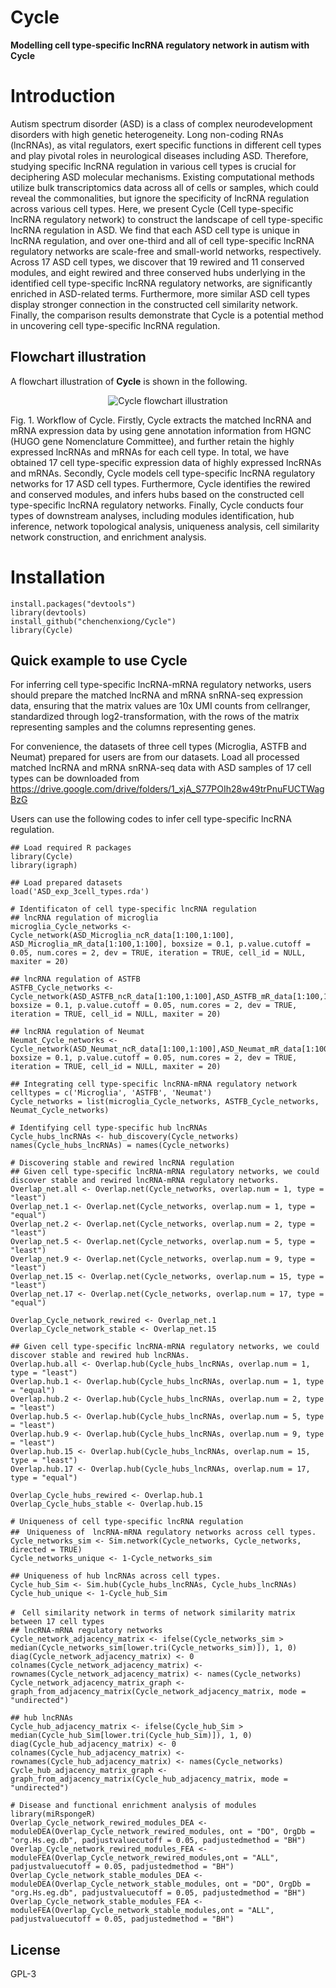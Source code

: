 # Cycle

**Modelling cell type-specific lncRNA regulatory network in autism with Cycle**

# Introduction

Autism spectrum disorder (ASD) is a class of complex neurodevelopment disorders with high genetic heterogeneity. Long non-coding RNAs (lncRNAs), as vital regulators, exert specific functions in different cell types and play pivotal roles in neurological diseases including ASD. Therefore, studying specific lncRNA regulation in various cell types is crucial for deciphering ASD molecular mechanisms. Existing computational methods utilize bulk transcriptomics data across all of cells or samples, which could reveal the commonalities, but ignore the specificity of lncRNA regulation across various cell types. Here, we present Cycle (Cell type-specific lncRNA regulatory network) to construct the landscape of cell type-specific lncRNA regulation in ASD. We find that each ASD cell type is unique in lncRNA regulation, and over one-third and all of cell type-specific lncRNA regulatory networks are scale-free and small-world networks, respectively. Across 17 ASD cell types, we discover that 19 rewired and 11 conserved modules, and eight rewired and three conserved hubs underlying in the identified cell type-specific lncRNA regulatory networks, are significantly enriched in ASD-related terms. Furthermore, more similar ASD cell types display stronger connection in the constructed cell similarity network. Finally, the comparison results demonstrate that Cycle is a potential method in uncovering cell type-specific lncRNA regulation.

## Flowchart illustration

A flowchart illustration of **Cycle** is shown in the following.

<p align="center">
  <img src="https://github.com/chenchenxiong/Cycle/blob/main/Fig.%201.%20Workflow%20of%20Cycle.jpg" alt="Cycle flowchart illustration" border="0.1">
</p>

Fig. 1. Workflow of Cycle. Firstly, Cycle extracts the matched lncRNA and mRNA expression data by using gene annotation information from HGNC (HUGO gene Nomenclature Committee), and further retain the highly expressed lncRNAs and mRNAs for each cell type. In total, we have obtained 17 cell type-specific expression data of highly expressed lncRNAs and mRNAs. Secondly, Cycle models cell type-specific lncRNA regulatory networks for 17 ASD cell types. Furthermore, Cycle identifies the rewired and conserved modules, and infers hubs based on the constructed cell type-specific lncRNA regulatory networks. Finally, Cycle conducts four types of downstream analyses, including modules identification, hub inference, network topological analysis, uniqueness analysis, cell similarity network construction, and enrichment analysis.

# Installation

```
install.packages("devtools")
library(devtools)
install_github("chenchenxiong/Cycle")
library(Cycle)
```

## Quick example to use Cycle

For inferring cell type-specific lncRNA-mRNA regulatory networks, users should prepare the matched lncRNA and mRNA snRNA-seq expression data, ensuring that the matrix values are 10x UMI counts from cellranger, standardized through log2-transformation, with the rows of the matrix representing samples and the columns representing genes.

For convenience, the datasets of three cell types (Microglia, ASTFB and Neumat) prepared for users are from our datasets. Load all processed matched lncRNA and mRNA snRNA-seq data with ASD samples of 17 cell types can be downloaded from https://drive.google.com/drive/folders/1_xjA_S77POIh28w49trPnuFUCTWagBzG

Users can use the following codes to infer cell type-specific lncRNA regulation. 

```{r echo=FALSE, results='hide', message=FALSE}
## Load required R packages
library(Cycle)
library(igraph)

## Load prepared datasets
load('ASD_exp_3cell_types.rda')

# Identificaton of cell type-specific lncRNA regulation
## lncRNA regulation of microglia
microglia_Cycle_networks <- Cycle_network(ASD_Microglia_ncR_data[1:100,1:100], ASD_Microglia_mR_data[1:100,1:100], boxsize = 0.1, p.value.cutoff = 0.05, num.cores = 2, dev = TRUE, iteration = TRUE, cell_id = NULL, maxiter = 20)

## lncRNA regulation of ASTFB
ASTFB_Cycle_networks <- Cycle_network(ASD_ASTFB_ncR_data[1:100,1:100],ASD_ASTFB_mR_data[1:100,1:100], boxsize = 0.1, p.value.cutoff = 0.05, num.cores = 2, dev = TRUE, iteration = TRUE, cell_id = NULL, maxiter = 20)

## lncRNA regulation of Neumat
Neumat_Cycle_networks <- Cycle_network(ASD_Neumat_ncR_data[1:100,1:100],ASD_Neumat_mR_data[1:100,1:100], boxsize = 0.1, p.value.cutoff = 0.05, num.cores = 2, dev = TRUE, iteration = TRUE, cell_id = NULL, maxiter = 20)

## Integrating cell type-specific lncRNA-mRNA regulatory network
celltypes = c('Microglia', 'ASTFB', 'Neumat')
Cycle_networks = list(microglia_Cycle_networks, ASTFB_Cycle_networks, Neumat_Cycle_networks)

# Identifying cell type-specific hub lncRNAs 
Cycle_hubs_lncRNAs <- hub_discovery(Cycle_networks)
names(Cycle_hubs_lncRNAs) = names(Cycle_networks)

# Discovering stable and rewired lncRNA regulation
## Given cell type-specific lncRNA-mRNA regulatory networks, we could discover stable and rewired lncRNA-mRNA regulatory networks.
Overlap_net.all <- Overlap.net(Cycle_networks, overlap.num = 1, type = "least") 
Overlap_net.1 <- Overlap.net(Cycle_networks, overlap.num = 1, type = "equal")
Overlap_net.2 <- Overlap.net(Cycle_networks, overlap.num = 2, type = "least")
Overlap_net.5 <- Overlap.net(Cycle_networks, overlap.num = 5, type = "least")
Overlap_net.9 <- Overlap.net(Cycle_networks, overlap.num = 9, type = "least")
Overlap_net.15 <- Overlap.net(Cycle_networks, overlap.num = 15, type = "least")
Overlap_net.17 <- Overlap.net(Cycle_networks, overlap.num = 17, type = "equal")

Overlap_Cycle_network_rewired <- Overlap_net.1
Overlap_Cycle_network_stable <- Overlap_net.15

## Given cell type-specific lncRNA-mRNA regulatory networks, we could discover stable and rewired hub lncRNAs.
Overlap.hub.all <- Overlap.hub(Cycle_hubs_lncRNAs, overlap.num = 1, type = "least") 
Overlap.hub.1 <- Overlap.hub(Cycle_hubs_lncRNAs, overlap.num = 1, type = "equal")
Overlap.hub.2 <- Overlap.hub(Cycle_hubs_lncRNAs, overlap.num = 2, type = "least")
Overlap.hub.5 <- Overlap.hub(Cycle_hubs_lncRNAs, overlap.num = 5, type = "least")
Overlap.hub.9 <- Overlap.hub(Cycle_hubs_lncRNAs, overlap.num = 9, type = "least")
Overlap.hub.15 <- Overlap.hub(Cycle_hubs_lncRNAs, overlap.num = 15, type = "least")
Overlap.hub.17 <- Overlap.hub(Cycle_hubs_lncRNAs, overlap.num = 17, type = "equal")

Overlap_Cycle_hubs_rewired <- Overlap.hub.1
Overlap_Cycle_hubs_stable <- Overlap.hub.15

# Uniqueness of cell type-specific lncRNA regulation
##　Uniqueness of　lncRNA-mRNA regulatory networks across cell types. 
Cycle_networks_sim <- Sim.network(Cycle_networks, Cycle_networks, directed = TRUE)
Cycle_networks_unique <- 1-Cycle_networks_sim

## Uniqueness of hub lncRNAs across cell types. 
Cycle_hub_Sim <- Sim.hub(Cycle_hubs_lncRNAs, Cycle_hubs_lncRNAs)
Cycle_hub_unique <- 1-Cycle_hub_Sim

#　Cell similarity network in terms of network similarity matrix between 17 cell types
## lncRNA-mRNA regulatory networks
Cycle_network_adjacency_matrix <- ifelse(Cycle_networks_sim > median(Cycle_networks_sim[lower.tri(Cycle_networks_sim)]), 1, 0)
diag(Cycle_network_adjacency_matrix) <- 0
colnames(Cycle_network_adjacency_matrix) <- rownames(Cycle_network_adjacency_matrix) <- names(Cycle_networks)
Cycle_network_adjacency_matrix_graph <- graph_from_adjacency_matrix(Cycle_network_adjacency_matrix, mode = "undirected")

## hub lncRNAs 
Cycle_hub_adjacency_matrix <- ifelse(Cycle_hub_Sim > median(Cycle_hub_Sim[lower.tri(Cycle_hub_Sim)]), 1, 0)
diag(Cycle_hub_adjacency_matrix) <- 0
colnames(Cycle_hub_adjacency_matrix) <- rownames(Cycle_hub_adjacency_matrix) <- names(Cycle_networks)
Cycle_hub_adjacency_matrix_graph <- graph_from_adjacency_matrix(Cycle_hub_adjacency_matrix, mode = "undirected")

# Disease and functional enrichment analysis of modules
library(miRspongeR)
Overlap_Cycle_network_rewired_modules_DEA <- moduleDEA(Overlap_Cycle_network_rewired_modules, ont = "DO", OrgDb = "org.Hs.eg.db", padjustvaluecutoff = 0.05, padjustedmethod = "BH")
Overlap_Cycle_network_rewired_modules_FEA <- moduleFEA(Overlap_Cycle_network_rewired_modules,ont = "ALL", padjustvaluecutoff = 0.05, padjustedmethod = "BH")
Overlap_Cycle_network_stable_modules_DEA <- moduleDEA(Overlap_Cycle_network_stable_modules, ont = "DO", OrgDb = "org.Hs.eg.db", padjustvaluecutoff = 0.05, padjustedmethod = "BH")
Overlap_Cycle_network_stable_modules_FEA <- moduleFEA(Overlap_Cycle_network_stable_modules,ont = "ALL", padjustvaluecutoff = 0.05, padjustedmethod = "BH")

```

## License

GPL-3
